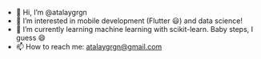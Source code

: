 - 👋 Hi, I’m @atalaygrgn
- 👀 I’m interested in mobile development (Flutter 😃) and data science!
- 🌱 I’m currently learning machine learning with scikit-learn. Baby steps, I guess 😄
- 📫 How to reach me: atalaygrgn@gmail.com

<!---
TheScriptor22/TheScriptor22 is a ✨ special ✨ repository because its `README.md` (this file) appears on your GitHub profile.
You can click the Preview link to take a look at your changes.
--->
